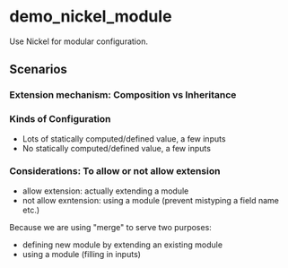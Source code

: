 # demo_nickel_module
Use Nickel for modular configuration.

## Scenarios

### Extension mechanism: Composition vs Inheritance


### Kinds of Configuration

- Lots of statically computed/defined value, a few inputs
- No statically computed/defined value, a few inputs


### Considerations: To allow or not allow extension

- allow extension: actually extending a module
- not allow exntension: using a module (prevent mistyping a field name etc.)

Because we are using "merge" to serve two purposes:

- defining new module by extending an existing module
- using a module (filling in inputs)


